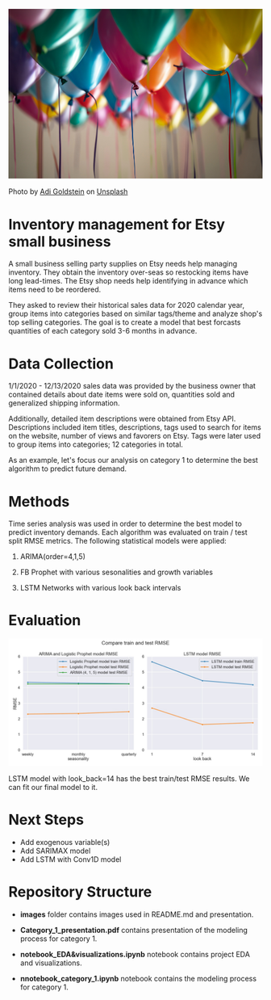 <p align="center">
   <img src='images/adi-goldstein-Hli3R6LKibo-unsplash.jpg'
>
</p>
Photo by <a href="https://unsplash.com/@adigold1?utm_source=unsplash&utm_medium=referral&utm_content=creditCopyText">Adi Goldstein</a> on <a href="/s/photos/balloon-party-decoration?utm_source=unsplash&utm_medium=referral&utm_content=creditCopyText">Unsplash</a>


# Inventory management for Etsy small business

A small business selling party supplies on Etsy needs help managing inventory. They obtain the inventory over-seas so restocking items have long lead-times. The Etsy shop needs help identifying in advance which items need to be reordered.

They asked to review their historical sales data for 2020 calendar year, group items into categories based on similar tags/theme and analyze shop's top selling categories. The goal is to create a model that best forcasts quantities of each category sold 3-6 months in advance. 

# Data Collection

1/1/2020 - 12/13/2020 sales data was provided by the business owner that contained details about date items were sold on, quantities sold and generalized shipping information.

Additionally, detailed item descriptions were obtained from Etsy API. Descriptions included item titles, descriptions, tags used to search for items on the website, number of views and favorers on Etsy. Tags were later used to group items into categories; 12 categories in total.

As an example, let's focus our analysis on category 1 to determine the best algorithm to predict future demand.

# Methods

Time series analysis was used in order to determine the best model to predict inventory demands. Each algorithm was evaluated on train / test split RMSE metrics. The following statistical models were applied:

1. ARIMA(order=4,1,5)

2. FB Prophet with various sesonalities and growth variables

3. LSTM Networks with various look back intervals

# Evaluation

<p align="center">
   <img src='images/RMSE_comparison.jpeg'
>
</p>   

LSTM model with look_back=14 has the best train/test RMSE results. We can fit our final model to it.

# Next Steps
- Add exogenous variable(s)
- Add SARIMAX model
- Add LSTM with Conv1D model

# Repository Structure

- **images** folder contains images used in README.md and presentation.

- **Category_1_presentation.pdf** contains presentation of the modeling process for category 1.

- **notebook_EDA&visualizations.ipynb** notebook contains project EDA and visualizations.

- **nnotebook_category_1.ipynb** notebook contains the modeling process for category 1.